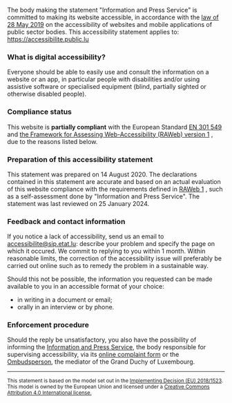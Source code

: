 <div class="decla-access">
<p>
The body making the statement <span class="basic-information organization-name">"Information and Press Service"</span> is committed to making its website accessible, in accordance with the <a href="http://legilux.public.lu/eli/etat/leg/loi/2019/05/28/a373/jo" hreflang="fr">law of 28 May 2019</a> on the accessibility of websites and mobile applications of public sector bodies.    
This accessibility statement applies to:
<span class="basic-information website-name"><a href="https://accessibilite.public.lu">https://accessibilite.public.lu</a></span></p>	
<h3>What is digital accessibility?</h3>
<p>Everyone should be able to easily use and consult the information on a website or an app, in particular people with disabilities and/or using assistive software or specialised equipment (blind, partially sighted or otherwise disabled people).</p>
<h3>Compliance status</h3>
<p class="basic-information conformance-status partial">
This website 
is
<strong>partially compliant</strong> with the European Standard <a href="https://www.etsi.org/deliver/etsi_en/301500_301599/301549/03.02.01_60/en_301549v030201p.pdf">EN 301 549</a> 
and 
<a href="https://accessibilite.public.lu/fr/raweb1/" hreflang="fr">the Framework for Assessing Web-Accessibility (RAWeb) version 1</a>	
, due to the reasons listed below.
</p>			
<h3>Preparation of this accessibility statement</h3>
<p>
This statement was prepared on <span class="basic-information statement-created-date">14 August 2020</span>.
The declarations contained in this statement are accurate and based on an actual evaluation 
of this website 
compliance with the requirements defined in 
<a href="https://accessibilite.public.lu/fr/raweb1/" hreflang="fr">RAWeb 1</a>
, such as 
a self-assessment done by "Information and Press Service".
The statement was last reviewed on <span class="basic-information statement-renewal-date">25 January 2024</span>. 	
</p>
<h3>Feedback and contact information</h3>
<p class="basic-information feedback h-card">If you notice a lack of accessibility, send us an email to <a class="email u-email" href="mailto:accessibilite@sip.etat.lu">accessibilite@sip.etat.lu</a>: describe your problem and specify the page on which it occured.
We commit to replying to you within 1 month. Within reasonable limits, the correction of the accessibility issue will preferably be carried out online such as to remedy the problem in a sustainable way.

Should this not be possible, the information you requested can be made available to you in an accessible format of your choice:</p>
<ul>
	<li>in writing in a document or email;</li>
	<li>orally in an interview or by phone.</li>
</ul> 
<h3>Enforcement procedure</h3> 
<p>Should the reply be unsatisfactory, you also have the possibility of informing the <a href="https://sip.gouvernement.lu/en.html">Information and Press Service</a>, the body responsible for supervising accessibility, via its <a href="https://sip.gouvernement.lu/en/support/reclamation-accessibilite.html">online complaint form</a> or the <a href="http://www.ombudsman.lu/" hreflang="fr">Ombudsperson</a>, the mediator of the Grand Duchy of Luxembourg.</p>
<hr>
<p><small>This statement is based on the model set out in the <a href="https://eur-lex.europa.eu/legal-content/FR/TXT/?uri=CELEX%3A32018D1523" hreflang="en">Implementing Decision (EU) 2018/1523</a>. This model is owned by the European Union and licensed under a <a href="https://creativecommons.org/licenses/by/4.0/" hreflang="en">Creative Commons Attribution 4.0 International license.</a></small></p>
</div>	
